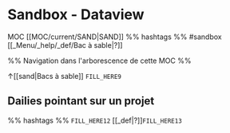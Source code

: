 # Sandbox - Dataview
MOC [[MOC/current/SAND|SAND]] %% hashtags %% #sandbox [[_Menu/_help/_def/Bac à sable|?]]

%% Navigation dans l'arborescence de cette MOC %%

↑[[sand|Bacs à sable]] `FILL_HERE9`

## Dailies pointant sur un projet
%% hashtags %% `FILL_HERE12` [[_def|?]]`FILL_HERE13` 